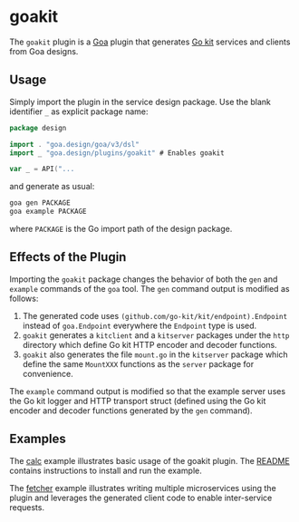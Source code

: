 # goakit

The `goakit` plugin is a [Goa](https://github.com/goadesign/goa) plugin that generates
[Go kit](https://github.com/go-kit/kit) services and clients from Goa designs.

## Usage

Simply import the plugin in the service design package. Use the blank identifier `_` as explicit
package name:

```go
package design

import . "goa.design/goa/v3/dsl"
import _ "goa.design/plugins/goakit" # Enables goakit

var _ = API("...
```

and generate as usual:

```bash
goa gen PACKAGE
goa example PACKAGE
```

where `PACKAGE` is the Go import path of the design package.

## Effects of the Plugin

Importing the `goakit` package changes the behavior of both the `gen` and `example` commands of the
`goa` tool. The `gen` command output is modified as follows:

1. The generated code uses `(github.com/go-kit/kit/endpoint).Endpoint` instead of `goa.Endpoint`
   everywhere the `Endpoint` type is used.
2. `goakit` generates a `kitclient` and a `kitserver` packages under the `http` directory which
   define Go kit HTTP encoder and decoder functions.
3. `goakit` also generates the file `mount.go` in the `kitserver` package which define the same
   `MountXXX` functions as the `server` package for convenience.

The `example` command output is modified so that the example server uses the Go kit logger and HTTP
transport struct (defined using the Go kit encoder and decoder functions generated by the `gen`
command).

## Examples

The [calc](https://github.com/goadesign/plugins/tree/master/goakit/examples/calc) example illustrates
basic usage of the goakit plugin. The
[README](https://github.com/goadesign/plugins/tree/master/goakit/examples/calc) contains instructions to install and run the example.

The [fetcher](https://github.com/goadesign/plugins/tree/master/goakit/examples/fetcher) example illustrates writing multiple
microservices using the plugin and leverages the generated client code to enable inter-service requests.

